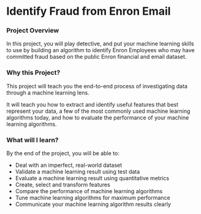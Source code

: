 # Identify Fraud from Enron Email

### Project Overview
In this project, you will play detective, and put your machine learning skills to use by building an algorithm to identify Enron Employees who may have committed fraud based on the public Enron financial and email dataset.

### Why this Project?
This project will teach you the end-to-end process of investigating data through a machine learning lens.

It will teach you how to extract and identify useful features that best represent your data, a few of the most commonly used machine learning algorithms today, and how to evaluate the performance of your machine learning algorithms.

### What will I learn?
By the end of the project, you will be able to:
* Deal with an imperfect, real-world dataset
* Validate a machine learning result using test data
* Evaluate a machine learning result using quantitative metrics
* Create, select and transform features
* Compare the performance of machine learning algorithms
* Tune machine learning algorithms for maximum performance
* Communicate your machine learning algorithm results clearly
